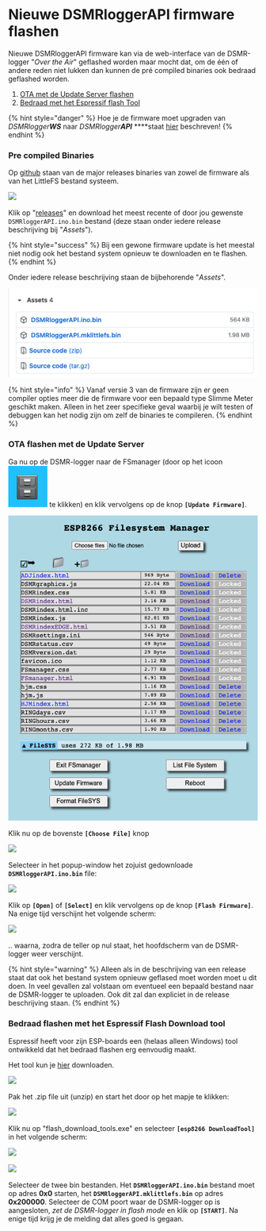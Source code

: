 # Nieuwe DSMRloggerAPI firmware flashen

Nieuwe DSMRloggerAPI firmware kan via de web-interface van de DSMR-logger "_Over the Air_" geflashed worden maar mocht dat, om de één of andere reden niet lukken dan kunnen de pré compiled binaries ook bedraad geflashed worden.

1. [OTA met de Update Server flashen](nieuwe-dsmrloggerapi-firmware-flashen.md#ota-flashen-met-de-update-server)
2. [Bedraad met het Espressif flash Tool](nieuwe-dsmrloggerapi-firmware-flashen.md#bedraad-flashen-met-het-espressif-flash-tool)

{% hint style="danger" %}
Hoe je de firmware moet upgraden van _DSMRlogger**WS**_ naar _DSMRlogger**API**_ ****staat [hier](upgrade-dsmrloggerws-naar-dsmrloggerapi.md) beschreven!
{% endhint %}

### Pre compiled Binaries

Op [github](https://github.com/mrWheel/DSMRloggerAPI) staan van de major releases binaries van zowel de firmware als van het LittleFS bestand systeem. 

![](.gitbook/assets/githubmain.png)

Klik op "[releases](https://github.com/mrWheel/DSMRloggerAPI/releases)" en download het meest recente of door jou gewenste `DSMRloggerAPI.ino.bin` bestand \(deze staan onder iedere release beschrijving bij "_Assets_"\).

{% hint style="success" %}
Bij een gewone firmware update is het meestal niet nodig ook het bestand system opnieuw te downloaden en te flashen.
{% endhint %}

Onder iedere release beschrijving staan de bijbehorende "_Assets_".

![](.gitbook/assets/screenshot-2021-06-10-at-10.44.03.png)

{% hint style="info" %}
Vanaf versie 3 van de firmware zijn er geen compiler opties meer die de firmware voor een bepaald type Slimme Meter geschikt maken. Alleen in het zeer specifieke geval waarbij je wilt testen of debuggen kan het nodig zijn om zelf de binaries te compileren.
{% endhint %}

### OTA flashen met de Update Server

Ga nu op de DSMR-logger naar de FSmanager \(door op het icoon ![](.gitbook/assets/fsmanagericoon.png) te klikken\) en klik vervolgens op de knop **`[Update Firmware]`**.

![](.gitbook/assets/screenshot-2021-06-09-at-14.03.47.png)

Klik nu op de bovenste **`[Choose File]`** knop 

![](.gitbook/assets/chooseino.png)

Selecteer in het popup-window het zojuist gedownloade **`DSMRloggerAPI.ino.bin`** file:

![](.gitbook/assets/updateselectfw.png)

Klik op **`[Open]`** of **`[Select]`** en klik vervolgens op de knop **`[Flash Firmware]`**.   
Na enige tijd verschijnt het volgende scherm:

![](.gitbook/assets/updatesuccess.png)

.. waarna, zodra de teller op nul staat, het hoofdscherm van de DSMR-logger weer verschijnt.

{% hint style="warning" %}
Alleen als in de beschrijving van een release staat dat ook het bestand system opnieuw geflased moet worden moet u dit doen. In veel gevallen zal volstaan om eventueel een bepaald bestand naar de DSMR-logger te uploaden. Ook dit zal dan expliciet in de release beschrijving staan.
{% endhint %}

### Bedraad flashen met het Espressif Flash Download tool

Espressif heeft voor zijn ESP-boards een \(helaas alleen Windows\) tool ontwikkeld dat het bedraad flashen erg eenvoudig maakt.

Het tool kun je [hier](https://www.espressif.com/en/support/download/other-tools) downloaden.

![](.gitbook/assets/esprssif-tools_page.png)

Pak het .zip file uit \(unzip\) en start het door op het mapje te klikken:

![](.gitbook/assets/espressif_tool1.png)

Klik nu op "flash\_download\_tools.exe" en selecteer **`[esp8266 DownloadTool]`** in het volgende scherm:

![](.gitbook/assets/espressif_tool2.png)

![](.gitbook/assets/espressif_tool3.png)

Selecteer de twee bin bestanden. Het **`DSMRloggerAPI.ino.bin`** bestand moet op adres **0x0** starten, het **`DSMRloggerAPI.mklittlefs.bin`** op adres **0x200000**. Selecteer de COM poort waar de DSMR-logger op is aangesloten, _zet de DSMR-logger in flash mode_ en klik op **`[START]`**. Na enige tijd krijg je de melding dat alles goed is gegaan.

